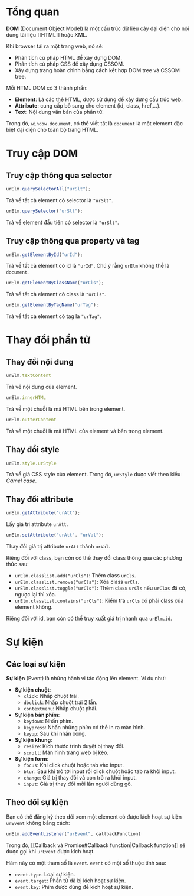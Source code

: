 
# Tổng quan

**DOM** (Document Object Model) là một cấu trúc dữ liệu cây đại diện cho nội dung tài liệu [[HTML]] hoặc XML.

Khi browser tải ra một trang web, nó sẽ:
- Phân tích cú pháp HTML để xây dựng DOM.
- Phân tích cú pháp CSS để xây dựng CSSOM.
- Xây dựng trang hoàn chỉnh bằng cách kết hợp DOM tree và CSSOM tree.

Mỗi HTML DOM có 3 thành phần:
- **Element**: Là các thẻ HTML, được sử dụng để xây dựng cấu trúc web.
- **Attribute**: cung cấp bổ sung cho element (id, class, href,…).
- **Text**: Nội dung văn bản của phần tử.

Trong đó, `window.document`, có thể viết tắt là `document` là một element đặc biệt đại diện cho toàn bộ trang HTML.

# Truy cập DOM

## Truy cập thông qua selector

```js
urElm.querySelectorAll("urSlt");
```
Trả về tất cả element có selector là `"urSlt"`.

```js
urElm.querySelector("urSlt");
```
Trả về element đầu tiên có selector là `"urSlt"`.

## Truy cập thông qua property và tag

```js
urElm.getElementById("urId");
```
Trả về tất cả element có id là `"urId"`. Chú ý rằng `urElm` không thể là `document`.

```js
urElm.getElementByClassName("urCls");
```
Trả về tất cả element có class là `"urCls"`.

```js
urElm.getElementByTagName("urTag");
```
Trả về tất cả element có tag là `"urTag"`.

# Thay đổi phần tử

## Thay đổi nội dung

```js
urElm.textContent
```
Trả về nội dung của element.

```js
urElm.innerHTML
```
Trả về một chuỗi là mã HTML bên trong element.

```js
urElm.outterContent
```
Trả về một chuỗi là mã HTML của element và bên trong element.

## Thay đổi style

```js
urElm.style.urStyle
```
Trả về giá CSS style của element. Trong đó, `urStyle` được viết theo kiểu *Camel case*.

## Thay đổi attribute

```js
urElm.getAttribute("urAtt");
```
Lấy giá trị attribute `urAtt`.

```js
urElm.setAttribute("urAtt", "urVal");
```
Thay đổi giá trị attribute `urAtt` thành `urVal`.

Riêng đối với class, bạn còn có thể thay đổi class thông qua các phương thức sau:
- `urElm.classlist.add("urCls")`: Thêm class `urCls`.
- `urElm.classlist.remove("urCls")`: Xóa class `urCls`.
- `urElm.classlist.toggle("urCls")`: Thêm class `urCls` nếu `urClas` đã có, ngược lại thì xóa.
- `urElm.classlist.contains("urCls")`: Kiểm tra `urCls` có phải class của element không.

Riêng đối với id, bạn còn có thể truy xuất giá trị nhanh qua `urElm.id`.

# Sự kiện

## Các loại sự kiện

**Sự kiện** (Event) là những hành vi tác động lên element. Ví dụ như:
- **Sự kiện chuột**:
	- `click`: Nhấp chuột trái.
	- `dbclick`: Nhấp chuột trái 2 lần.
	- `contextmenu`: Nhấp chuột phải.
- **Sự kiện bàn phím**:
	- `keydown`: Nhấn phím.
	- `keypress`: Nhấn những phím có thể in ra màn hình.
	- `keyup`: Sau khi nhấn xong.
- **Sự kiện khung**:
	- `resize`: Kích thước trình duyệt bị thay đổi.
	- `scroll`: Màn hình trang web bị kéo.
- **Sự kiện form**:
	- `focus`: Khi click chuột hoặc tab vào input.
	- `blur`: Sau khi trỏ tới input rồi click chuột hoặc tab ra khỏi input.
	- `change`: Giá trị thay đổi và con trỏ ra khỏi input.
	- `input`: Giá trị thay đổi mỗi lần người dùng gõ.

## Theo dõi sự kiện

Bạn có thể đăng ký theo dõi xem một element có được kích hoạt sự kiện `urEvent` không bằng cách:

```js
urElm.addEventListener("urEvent", callbackFunction)
```

Trong đó, [[Callback và Promise#Callback function|Callback function]] sẽ được gọi khi `urEvent` được kích hoạt.

Hàm này có một tham số là `event`. `event` có một số thuộc tính sau:
- `event.type`: Loại sự kiện.
- `event.target`: Phần tử đã bị kích hoạt sự kiện.
- `event.key`: Phím được dùng để kích hoạt sự kiện.
